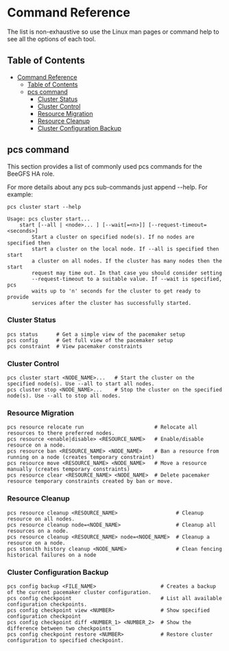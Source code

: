 <a name="command-reference"></a>
# Command Reference

The list is non-exhaustive so use the Linux man pages or command help to see all the options of each tool.

<a name="table-of-contents"></a>
## Table of Contents

- [Command Reference](#command-reference)
  - [Table of Contents](#table-of-contents)
  - [pcs command](#pcs-command)
    - [Cluster Status](#cluster-status)
    - [Cluster Control](#cluster-control)
    - [Resource Migration](#resource-migration)
    - [Resource Cleanup](#resource-cleanup)
    - [Cluster Configuration Backup](#cluster-configuration-backup)

<a name="pcs-command"></a>
## pcs command

This section provides a list of commonly used pcs commands for the BeeGFS HA role.

For more details about any pcs sub-commands just append --help. For example:

    pcs cluster start --help

    Usage: pcs cluster start...
        start [--all | <node>... ] [--wait[=<n>]] [--request-timeout=<seconds>]
            Start a cluster on specified node(s). If no nodes are specified then
            start a cluster on the local node. If --all is specified then start
            a cluster on all nodes. If the cluster has many nodes then the start
            request may time out. In that case you should consider setting
            --request-timeout to a suitable value. If --wait is specified, pcs
            waits up to 'n' seconds for the cluster to get ready to provide
            services after the cluster has successfully started.

<a name="cluster-status"></a>
### Cluster Status

    pcs status      # Get a simple view of the pacemaker setup
    pcs config      # Get full view of the pacemaker setup
    pcs constraint  # View pacemaker constraints

<a name="cluster-control"></a>
### Cluster Control

    pcs cluster start <NODE_NAME>...   # Start the cluster on the specified node(s). Use --all to start all nodes.
    pcs cluster stop <NODE_NAME>...    # Stop the cluster on the specified node(s). Use --all to stop all nodes.

<a name="resource-migration"></a>
### Resource Migration

    pcs resource relocate run                       # Relocate all resources to there preferred nodes.
    pcs resource <enable|disable> <RESOURCE_NAME>   # Enable/disable resource on a node.
    pcs resource ban <RESOURCE_NAME> <NODE_NAME>    # Ban a resource from running on a node (creates temporary constraint)
    pcs resource move <RESOURCE_NAME> <NODE_NAME>   # Move a resource manually (creates temporary constraints)
    pcs resource clear <RESOURCE_NAME> <NODE_NAME>  # Delete pacemaker resource temporary constraints created by ban or move.

<a name="resource-cleanup"></a>
### Resource Cleanup

    pcs resource cleanup <RESOURCE_NAME>                   # Cleanup resource on all nodes.
    pcs resource cleanup node=<NODE_NAME>                  # Cleanup all resources on a node.
    pcs resource cleanup <RESOURCE_NAME> node=<NODE_NAME>  # Cleanup a resource on a node.
    pcs stonith history cleanup <NODE_NAME>                # Clean fencing historical failures on a node

<a name="cluster-configuration-backup"></a>
### Cluster Configuration Backup

    pcs config backup <FILE_NAME>                     # Creates a backup of the current pacemaker cluster configuration.
    pcs config checkpoint                             # List all available configuration checkpoints.
    pcs config checkpoint view <NUMBER>               # Show specified configuration checkpoint
    pcs config checkpoint diff <NUMBER_1> <NUMBER_2>  # Show the difference between two checkpoints
    pcs config checkpoint restore <NUMBER>            # Restore cluster configuration to specified checkpoint.
